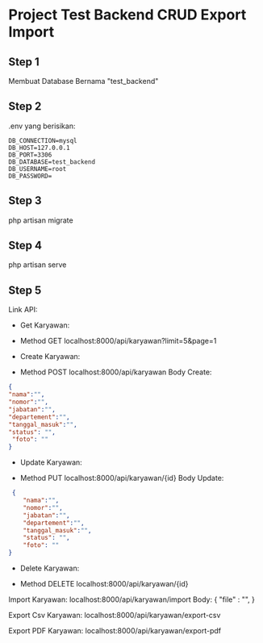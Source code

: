 # Project Test Backend CRUD Export Import

## Step 1
Membuat Database Bernama "test_backend"

## Step 2
.env yang berisikan:
```env
DB_CONNECTION=mysql
DB_HOST=127.0.0.1
DB_PORT=3306
DB_DATABASE=test_backend
DB_USERNAME=root
DB_PASSWORD=
```

## Step 3
php artisan migrate

## Step 4
php artisan serve

## Step 5
Link API:

- Get Karyawan: <br>
* Method GET localhost:8000/api/karyawan?limit=5&page=1 


- Create Karyawan: <br>
* Method POST localhost:8000/api/karyawan
Body Create: 
```json
{
"nama":"",
"nomor":"",
"jabatan":"",
"departement":"",
"tanggal_masuk":"",
"status": "",
 "foto": ""
}
```


- Update Karyawan: <br>
* Method PUT localhost:8000/api/karyawan/{id}
Body Update:
```json
 {
    "nama":"",
	"nomor":"",
	"jabatan":"",
	"departement":"",
	"tanggal_masuk":"",
    "status": "",
    "foto": ""
}
```


- Delete Karyawan: <br>
* Method DELETE localhost:8000/api/karyawan/{id}


Import Karyawan: 
localhost:8000/api/karyawan/import
Body: {
    "file" : "",
}

Export Csv Karyawan: 
localhost:8000/api/karyawan/export-csv

Export PDF Karyawan: 
localhost:8000/api/karyawan/export-pdf
